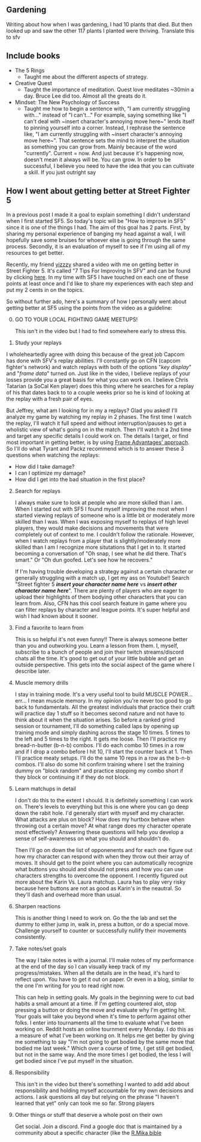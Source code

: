 ## Gardening
Writing about how when I was gardening, I had 10 plants that died.
But then looked up and saw the other 117 plants I planted were thriving.
Translate this to sfv

## Include books
 * The 5 Rings
     * Taught me about the different aspects of strategy.
 * Creative Quest
     * Taught the importance of meditation. Quest love meditates ~30min a day. Bruce Lee did too. Almost all the greats do it.
 * Mindset: The New Psychology of Success
     * Taught me how to begin a sentence with, "I am currently struggling with..." instead of "I can't..."
       For example, saying something like "I can't deal with ~insert character's annoying move here~" lends itself to pinning yourself into a corner. Instead, I rephrase the sentence like, "I am currently struggling with ~insert character's annoying move here~". That sentence sets the mind to interpret the situation as something you can grow from. Mainly because of the word "currently". Current = now. And just because it's happening now, doesn't mean it always will be. You can grow.
       In order to be successful, I believe you need to have the idea that you can cultivate a skill. If you just outright say

## How I went about getting better at Street Fighter 5

In a previous post I made it a goal to explain something I didn't understand when I first started SF5. So today's topic will be "How to improve in SF5" since it is one of the things I had. The aim of this goal has 2 parts. First, by sharing my personal experience of banging my head against a wall, I will hopefully save some bruises for whoever else is going through the same process. Secondly, it is an evaluation of myself to see if I'm using all of my resources to get better.

Recently, my friend [yizzzy](https://twitter.com/YichiYen) shared a video with me on getting better in Street Fighter 5. It's called "7 Tips For Improving In SFV" and can be found by clicking [here](https://www.youtube.com/watch?v=B7qFzQF9Iw8). In my time with SF5 I have touched on each one of these points at least once and I'd like to share my experiences with each step and put my 2 cents in on the topics.

So without further ado, here's a summary of how I personally went about getting better at SF5 using the points from the video as a guideline: 

0. GO TO YOUR LOCAL FIGHTING GAME MEETUPS!

    This isn't in the video but I had to find somewhere early to stress this.

1. Study your replays

  I wholeheartedly agree with doing this because of the great job Capcom has done with SFV's replay abilities. I'll constantly go on CFN (capcom fighter's network) and watch replays with both of the options "_key display_" and "_frame data_" turned on. Just like in the video, I believe replays of your losses provide you a great basis for what you can work on. I believe Chris Tatarian (a SoCal Ken player) does this thing where he searches for a replay of his that dates back to to a couple weeks prior so he is kind of looking at the replay with a fresh pair of eyes.
  
  But Jeffrey, what am I looking for in my a replays? Glad you asked! I'll analyze my game by watching my replay in 2 phases. The first time I watch the replay, I'll watch it full speed and without interruption/pauses to get a wholistic view of what's going on in the match. Then I'll watch it a 2nd time and target any specific details I could work on. The details I target, or find most important in getting better, is by using [Frame Advantages' approach](https://www.youtube.com/watch?v=SJV-K0rLOC0). So I'll do what Tyrant and Packz recommend which is to answer these 3 questions when watching the replays:
  * How did I take damage?
  * I can I optimize my damage?
  * How did I get into the bad situation in the first place?

2. Search for replays

    I always make sure to look at people who are more skilled than I am. When I started out with SF5 I found myself improving the most when I started viewing replays of someone who is a little bit or moderately more skilled than I was. When I was exposing myself to replays of high level players, they would make decisions and movements that were completely out of context to me. I couldn't follow the rationale. However, when I watch replays from a player that is slightly/moderately more skilled than I am I recognize more situtations that I get in to. It started becoming a conversation of "Oh snap, I see what he did there. That's smart." Or "Oh dun goofed. Let's see how he recovers."
    
    If I'm having trouble developing a strategy against a certain character or generally struggling with a match up, I get my ass on Youtube!! Search "Street fighter 5 _**insert your character name here**_ vs _**insert other character name here**_". There are plenty of players who are eager to upload their highlights of them bodying other characters that you can learn from. Also, CFN has this cool search feature in game where you can filter replays by character and league points. It's super helpful and wish I had known about it sooner.
    
3. Find a favorite to learn from

    This is so helpful it's not even funny!! There is always someone better than you and outworking you. Learn a lesson from them. I, myself, subscribe to a bunch of people and join their twitch streams/discord chats all the time. It's good to get out of your little bubble and get an outside perspective. This gets into the social aspect of the game where I describe later.

4. Muscle memory drills

    I stay in training mode. It's a very useful tool to build MUSCLE POWER... err... I mean muscle memory. In my opinion you're never too good to go back to fundamentals. All the greatest individuals that practice their craft will practice day 1 stuff so it becomes second nature and not have to think about it when the situation arises. So before a ranked grind session or tournament, I'll do something called laps by opening up training mode and simply dashing across the stage 10 times. 5 times to the left and 5 times to the right. It gets me loose. Then I'll practice my bread-n-butter (b-n-b) combos. I'll do each combo 10 times in a row and if I drop a combo before I hit 10, I'll start the counter back at 1. Then I'll practice meaty setups. I'll do the same 10 reps in a row as the b-n-b combos. I'll also do some hit confirm training where I set the training dummy on "block random" and practice stopping my combo short if they block or continuing it if they do not block.

5. Learn matchups in detail

    I don't do this to the extent I should. It is definitely something I can work on. There's levels to everything but this is one where you can go deep down the rabit hole. I'd generally start with myself and my character. What attacks are plus on block? How does my hurtbox behave when throwing out a certain move? At what range does my character operate most effectively? Answering these questions will help you develop a sense of self-awareness on what you should and shouldn't do.
    
    Then I'll go on down the list of opponenents and for each one figure out how my character can respond with when they throw out their array of moves. It should get to the point where you can automatically recognize what buttons you should and should not press and how you can use characters strengths to overcome the opponent. I recently figured out more about the Karin Vs. Laura matchup. Laura has to play very risky because here buttons are not as good as Karin's in the neautral. So they'll dash and overhead more than usual.

6. Sharpen reactions

    This is another thing I need to work on. Go the the lab and set the dummy to either jump in, walk in, press a button, or do a special move. Challenge yourself to counter or successfully nullify their movements consistently.

7. Take notes/set goals

    The way I take notes is with a journal. I'll make notes of my performance at the end of the day so I can visually keep track of my progress/mistakes. When all the details are in the head, it's hard to reflect upon. You have to get it out on paper. Or even in a blog, similar to the one I'm writing for you to read right now.
    
    This can help in setting goals. My goals in the beginning were to cut bad habits a small amount at a time. If I'm getting countered alot, stop pressing a button or doing the move and evaluate why I'm getting hit. Your goals will take you beyond when it's time to perform against other folks. I enter into tournaments all the time to evaluate what I've been working on. Reddit hosts an online tournment every Monday. I do this as a measure of what I've been working on. It helps me get better by giving me something to say "I'm not going to get bodied by the same move that bodied me last week." Which over a course of time, I get still get bodied, but not in the same way. And the more times I get bodied, the less I will get bodied since I've put myself in the situation.
    
 8. Responsibility
 
    This isn't in the video but there's something I wanted to add add about responsibility and holding myself accountable for my own decisions and actions. I ask questions all day but relying on the phrase "I haven't learned that yet" only can took me so far. Strong players 
    
 9. Other things or stuff that deserve a whole post on their own
    
    Get social. Join a discord. Find a google doc that is maintained by a community about a specific character (like the [R.Mika bible](https://docs.google.com/document/d/1aBEIXYX51TmdEZ_nh6dydHxJXwED7kZNsfLKENanca0/)
